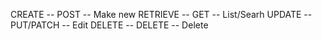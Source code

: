 CREATE -- POST -- Make new
RETRIEVE -- GET -- List/Searh
UPDATE -- PUT/PATCH -- Edit
DELETE -- DELETE -- Delete